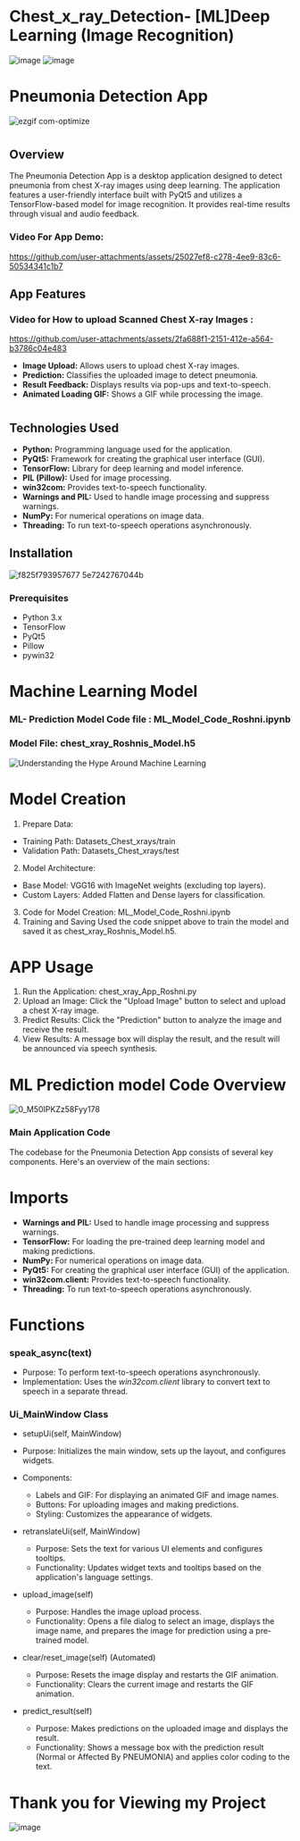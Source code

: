 # Chest_x_ray_Detection- [ML]Deep Learning (Image Recognition)
![image](https://github.com/user-attachments/assets/e43b7d1f-01af-4570-b5cb-6ddad26fc0de) ![image](https://github.com/user-attachments/assets/d1d68261-4d73-4452-9fc2-4a98389a9daa)

  
# Pneumonia Detection App
![ezgif com-optimize](https://github.com/user-attachments/assets/f91fb51a-efcf-4b4a-a07c-f0656b703466) 

#
## Overview

The Pneumonia Detection App is a desktop application designed to detect pneumonia from chest X-ray images using deep learning. The application features a user-friendly interface built with PyQt5 and utilizes a TensorFlow-based model for image recognition. It provides real-time results through visual and audio feedback.
### Video For App Demo:
https://github.com/user-attachments/assets/25027ef8-c278-4ee9-83c6-50534341c1b7

## App Features

### Video for How to upload Scanned Chest X-ray Images :   
https://github.com/user-attachments/assets/2fa688f1-2151-412e-a564-b3786c04e483
  
- **Image Upload:** Allows users to upload chest X-ray images.  
- **Prediction:** Classifies the uploaded image to detect pneumonia.
- **Result Feedback:** Displays results via pop-ups and text-to-speech.
- **Animated Loading GIF:** Shows a GIF while processing the image.
#

## Technologies Used

- **Python:** Programming language used for the application.
- **PyQt5:** Framework for creating the graphical user interface (GUI).
- **TensorFlow:** Library for deep learning and model inference.
- **PIL (Pillow):** Used for image processing.
- **win32com:** Provides text-to-speech functionality.
- **Warnings and PIL:** Used to handle image processing and suppress warnings.
- **NumPy:** For numerical operations on image data.
- **Threading:** To run text-to-speech operations asynchronously.

## Installation
![f825f793957677 5e7242767044b](https://github.com/user-attachments/assets/fed4db2b-6491-4af4-9b2a-279148e4193f)
### Prerequisites

- Python 3.x
- TensorFlow
- PyQt5
- Pillow
- pywin32

# Machine Learning Model
### ML- Prediction Model Code file : ML_Model_Code_Roshni.ipynb
### Model File: chest_xray_Roshnis_Model.h5 
![Understanding the Hype Around Machine Learning](https://github.com/user-attachments/assets/9cdfc433-c334-4164-ac9e-c0a23376c60f)

# Model Creation
1. Prepare Data:

- Training Path: Datasets_Chest_xrays/train
- Validation Path: Datasets_Chest_xrays/test
  
2. Model Architecture:

- Base Model: VGG16 with ImageNet weights (excluding top layers).
- Custom Layers: Added Flatten and Dense layers for classification.

3. Code for Model Creation: ML_Model_Code_Roshni.ipynb
4. Training and Saving
Used the code snippet above to train the model and saved it as chest_xray_Roshnis_Model.h5.

# APP Usage

1. Run the Application: chest_xray_App_Roshni.py 
2. Upload an Image:  Click the "Upload Image" button to select and upload a chest X-ray image. 
3. Predict Results: Click the "Prediction" button to analyze the image and receive the result.
4. View Results: A message box will display the result, and the result will be announced via speech synthesis.

# ML Prediction model Code Overview
![0_M50IPKZz58Fyy178](https://github.com/user-attachments/assets/01954378-eff0-4953-ad57-4f2c43aca0c5)
### Main Application Code
The codebase for the Pneumonia Detection App consists of several key components. Here's an overview of the main sections:

# Imports

- **Warnings and PIL:** Used to handle image processing and suppress warnings.
- **TensorFlow:** For loading the pre-trained deep learning model and making predictions.
- **NumPy:** For numerical operations on image data.
- **PyQt5:** For creating the graphical user interface (GUI) of the application.
- **win32com.client:** Provides text-to-speech functionality.
- **Threading:** To run text-to-speech operations asynchronously.

# Functions

### speak_async(text)
- Purpose: To perform text-to-speech operations asynchronously.
- Implementation: Uses the *win32com.client* library to convert text to speech in a separate thread.

### Ui_MainWindow Class

- setupUi(self, MainWindow)

- Purpose: Initializes the main window, sets up the layout, and configures widgets.
- Components:
   - Labels and GIF: For displaying an animated GIF and image names.
   - Buttons: For uploading images and making predictions.
   - Styling: Customizes the appearance of widgets.

- retranslateUi(self, MainWindow)

   - Purpose: Sets the text for various UI elements and configures tooltips.
   - Functionality: Updates widget texts and tooltips based on the application's language settings.
    
- upload_image(self)
   - Purpose: Handles the image upload process.
   - Functionality: Opens a file dialog to select an image, displays the image name, and prepares the image for prediction using a pre-trained model.

- clear/reset_image(self) (Automated)
    - Purpose: Resets the image display and restarts the GIF animation.
    - Functionality: Clears the current image and restarts the GIF animation.

- predict_result(self)
    - Purpose: Makes predictions on the uploaded image and displays the result.
    - Functionality: Shows a message box with the prediction result (Normal or Affected By PNEUMONIA) and applies color coding to the text.

# Thank you for Viewing my Project 
![image](https://github.com/user-attachments/assets/a8d64f75-85f1-4a0e-8d9d-fddb5e7ab792)



